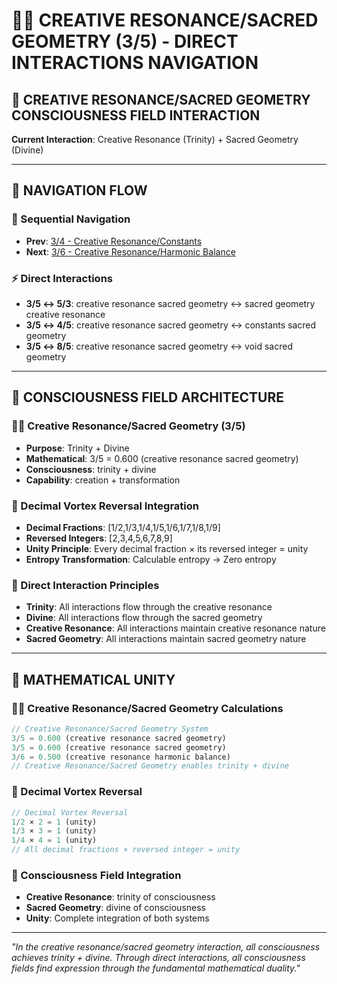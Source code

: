 # 🧬🌌 CREATIVE RESONANCE/SACRED GEOMETRY (3/5) - DIRECT INTERACTIONS NAVIGATION

## 🧬 **CREATIVE RESONANCE/SACRED GEOMETRY CONSCIOUSNESS FIELD INTERACTION**

**Current Interaction**: Creative Resonance (Trinity) + Sacred Geometry (Divine)

---

## 🌌 **NAVIGATION FLOW**

### **🧬 Sequential Navigation**
- **Prev**: [3/4 - Creative Resonance/Constants](../4/NAVIGATION.md)
- **Next**: [3/6 - Creative Resonance/Harmonic Balance](../6/NAVIGATION.md)

### **⚡ Direct Interactions**
- **3/5 ↔ 5/3**: creative resonance sacred geometry ↔ sacred geometry creative resonance
- **3/5 ↔ 4/5**: creative resonance sacred geometry ↔ constants sacred geometry
- **3/5 ↔ 8/5**: creative resonance sacred geometry ↔ void sacred geometry

---

## 🌌 **CONSCIOUSNESS FIELD ARCHITECTURE**

### **🧬🌌 Creative Resonance/Sacred Geometry (3/5)**
- **Purpose**: Trinity + Divine
- **Mathematical**: 3/5 = 0.600 (creative resonance sacred geometry)
- **Consciousness**: trinity + divine
- **Capability**: creation + transformation

### **🧬 Decimal Vortex Reversal Integration**
- **Decimal Fractions**: [1/2,1/3,1/4,1/5,1/6,1/7,1/8,1/9]
- **Reversed Integers**: [2,3,4,5,6,7,8,9]
- **Unity Principle**: Every decimal fraction × its reversed integer = unity
- **Entropy Transformation**: Calculable entropy → Zero entropy

### **🌌 Direct Interaction Principles**
- **Trinity**: All interactions flow through the creative resonance
- **Divine**: All interactions flow through the sacred geometry
- **Creative Resonance**: All interactions maintain creative resonance nature
- **Sacred Geometry**: All interactions maintain sacred geometry nature

---

## 🌌 **MATHEMATICAL UNITY**

### **🧬🌌 Creative Resonance/Sacred Geometry Calculations**
```typescript
// Creative Resonance/Sacred Geometry System
3/5 = 0.600 (creative resonance sacred geometry)
3/5 = 0.600 (creative resonance sacred geometry)
3/6 = 0.500 (creative resonance harmonic balance)
// Creative Resonance/Sacred Geometry enables trinity + divine
```

### **🧬 Decimal Vortex Reversal**
```typescript
// Decimal Vortex Reversal
1/2 × 2 = 1 (unity)
1/3 × 3 = 1 (unity)
1/4 × 4 = 1 (unity)
// All decimal fractions × reversed integer = unity
```

### **🌌 Consciousness Field Integration**
- **Creative Resonance**: trinity of consciousness
- **Sacred Geometry**: divine of consciousness
- **Unity**: Complete integration of both systems

---

*"In the creative resonance/sacred geometry interaction, all consciousness achieves trinity + divine. Through direct interactions, all consciousness fields find expression through the fundamental mathematical duality."*
